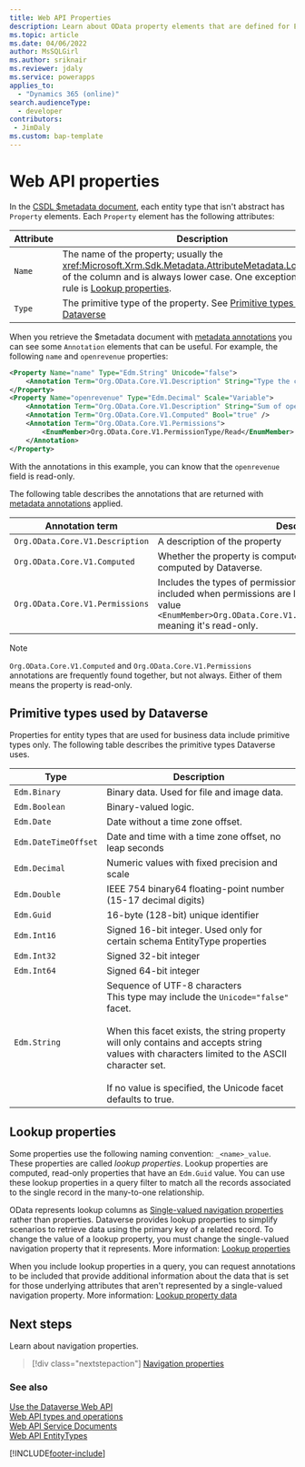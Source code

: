 ```yaml
---
title: Web API Properties
description: Learn about OData property elements that are defined for EntityTypes in the Microsoft Dataverse Web API.
ms.topic: article
ms.date: 04/06/2022
author: MsSQLGirl
ms.author: sriknair
ms.reviewer: jdaly
ms.service: powerapps
applies_to: 
  - "Dynamics 365 (online)" 
search.audienceType: 
  - developer
contributors:
 - JimDaly
ms.custom: bap-template
---
```

# Web API properties

In the [CSDL $metadata document](web-api-service-documents.md#csdl-metadata-document), each entity type that isn't abstract has `Property` elements. Each `Property` element has the following attributes:

|Attribute  |Description  |
|---------|---------|
|`Name`|The name of the property; usually the <xref:Microsoft.Xrm.Sdk.Metadata.AttributeMetadata.LogicalName> of the column and is always lower case. One exception to this rule is [Lookup properties](#lookup-properties).|
|`Type`|The primitive type of the property. See [Primitive types used by Dataverse](#primitive-types-used-by-dataverse)|

When you retrieve the $metadata document with [metadata annotations](web-api-service-documents.md#metadata-annotations) you can see some `Annotation` elements that can be useful. For example, the following `name` and `openrevenue` properties:

```xml
<Property Name="name" Type="Edm.String" Unicode="false">
    <Annotation Term="Org.OData.Core.V1.Description" String="Type the company or business name." />
</Property>
<Property Name="openrevenue" Type="Edm.Decimal" Scale="Variable">
    <Annotation Term="Org.OData.Core.V1.Description" String="Sum of open revenue against an account and its child accounts." />
    <Annotation Term="Org.OData.Core.V1.Computed" Bool="true" />
    <Annotation Term="Org.OData.Core.V1.Permissions">
        <EnumMember>Org.OData.Core.V1.PermissionType/Read</EnumMember>
    </Annotation>
</Property>
```

With the annotations in this example, you can know that the `openrevenue` field is read-only.

The following table describes the annotations that are returned with [metadata annotations](web-api-service-documents.md#metadata-annotations) applied.

|Annotation term  |Description  |
|---------|---------|
|`Org.OData.Core.V1.Description`|A description of the property|
|`Org.OData.Core.V1.Computed`|Whether the property is computed; read-only because it's computed by Dataverse.|
|`Org.OData.Core.V1.Permissions`|Includes the types of permissions available for the property. Only included when permissions are limited, and it always contains the value `<EnumMember>Org.OData.Core.V1.PermissionType/Read</EnumMember>` meaning it's read-only. |

> [!NOTE]
> `Org.OData.Core.V1.Computed` and `Org.OData.Core.V1.Permissions` annotations are frequently found together, but not always. Either of them means the property is read-only.

## Primitive types used by Dataverse

Properties for entity types that are used for business data include primitive types only. The following table describes the primitive types Dataverse uses.


|Type|Description|
|---------|---------|
|`Edm.Binary`|Binary data. Used for file and image data.|
|`Edm.Boolean`|Binary-valued logic.|
|`Edm.Date`|Date without a time zone offset.|
|`Edm.DateTimeOffset`|Date and time with a time zone offset, no leap seconds|
|`Edm.Decimal`|Numeric values with fixed precision and scale|
|`Edm.Double`|IEEE 754 binary64 floating-point number (15-17 decimal digits)|
|`Edm.Guid`|16-byte (128-bit) unique identifier|
|`Edm.Int16`|Signed 16-bit integer. Used only for certain schema EntityType properties|
|`Edm.Int32`|Signed 32-bit integer|
|`Edm.Int64`|Signed 64-bit integer|
|`Edm.String`|Sequence of UTF-8 characters<br />This type may include the `Unicode="false"` facet.<br /><br />When this facet exists, the string property will only contains and accepts string values with characters limited to the ASCII character set.<br /><br />If no value is specified, the Unicode facet defaults to true.|

## Lookup properties

Some properties use the following naming convention: `_<name>_value`. These properties are called *lookup properties*. Lookup properties are computed, read-only properties that have an `Edm.Guid` value. You can use these lookup properties in a query filter to match all the records associated to the single record in the many-to-one relationship.

OData represents lookup columns as [Single-valued navigation properties](web-api-navigation-properties.md#single-valued-navigation-properties) rather than properties. Dataverse provides lookup properties to simplify scenarios to retrieve data using the primary key of a related record. To change the value of a lookup property, you must change the single-valued navigation property that it represents. More information: [Lookup properties](web-api-navigation-properties.md#lookup-properties)

When you include lookup properties in a query, you can request annotations to be included that provide additional information about the data that is set for those underlying attributes that aren't represented by a single-valued navigation property. More information: [Lookup property data](query/select-columns.md#lookup-property-data)

## Next steps

Learn about navigation properties.

> [!div class="nextstepaction"]
> [Navigation properties](web-api-navigation-properties.md)


### See also  

[Use the Dataverse Web API](overview.md)   
[Web API types and operations](web-api-types-operations.md)   
[Web API Service Documents](web-api-service-documents.md)   
[Web API EntityTypes](web-api-entitytypes.md)


[!INCLUDE[footer-include](../../../includes/footer-banner.md)]
